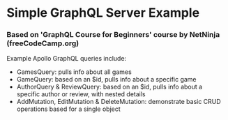 # Simple GraphQL Server Example
### Based on 'GraphQL Course for Beginners' course by NetNinja (freeCodeCamp.org)

Example Apollo GraphQL queries include:
- GamesQuery: pulls info about all games
- GameQuery: based on an $id, pulls info about a specific game
- AuthorQuery & ReviewQuery: based on an $id, pulls info about a specific author or review, with nested details
- AddMutation, EditMutation & DeleteMutation: demonstrate basic CRUD operations based for a single object

